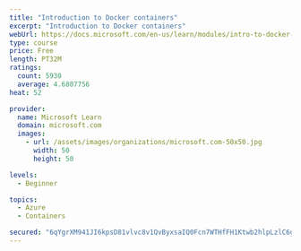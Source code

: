 ```yaml
---
title: "Introduction to Docker containers"
excerpt: "Introduction to Docker containers"
webUrl: https://docs.microsoft.com/en-us/learn/modules/intro-to-docker-containers/
type: course
price: Free
length: PT32M
ratings:
  count: 5930
  average: 4.6807756
heat: 52

provider:
  name: Microsoft Learn
  domain: microsoft.com
  images:
    - url: /assets/images/organizations/microsoft.com-50x50.jpg
      width: 50
      height: 50

levels:
  - Beginner

topics:
  - Azure
  - Containers

secured: "6qYgrXM941JI6kpsD81vlvc8v1QvByxsaIQ0Fcn7WTHfFH1Ktwb2hlpLzlC6gzpawmOuZDKm4TdLdOIOQaGJDyhaqllB+p59O/cMpd0ckorU656HbYR6UwC3YNSbDwXVq5DYZL/54Yj2S1p3+3r+NRBR5vHyzxtD/idZ+KaulTTlaDIc7eZL6tSC4IoE/wKfEq5MAkFfx8oI8CAvXr4Uu6dCIrd7vT4EHwdPCzdzBoW6LdSKrg+0m/3oNXuKEpQ14Az18pEennCQlYPq3/p9kQeI/VYaZo0IdrxKL6vGvOrDUazstXha9UMo6wAdQbgOTJYMo/T4iB45MXwjCeRL5gyVTVFaO0YRoBKuAO/v3uKjIUy+E3v0hpfCmUaeOgr5iTZWfovwt0e8rcwdkz1Oe6EWSyPehKnD6nhpAWFE6XE=;/7utV44NZmPYHCdZlYS4Xw=="
---
```


